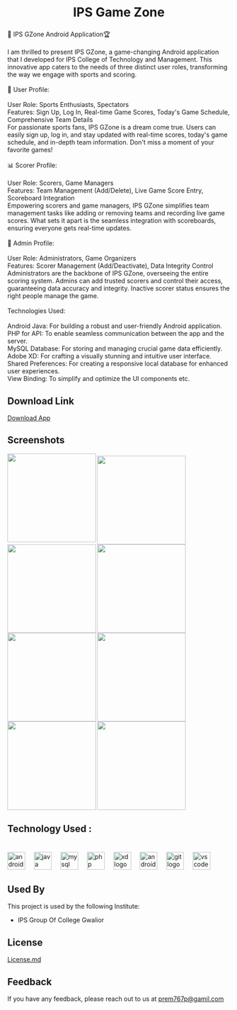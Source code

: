 <h1 align="center">IPS Game Zone</h1>

###

<p align="left">📱 IPS GZone Android Application🏆<br><br>I am thrilled to present IPS GZone, a game-changing Android application that I developed for IPS College of Technology and Management. This innovative app caters to the needs of three distinct user roles, transforming the way we engage with sports and scoring.<br><br>👤 User Profile:<br><br>User Role: Sports Enthusiasts, Spectators<br>Features: Sign Up, Log In, Real-time Game Scores, Today's Game Schedule, Comprehensive Team Details<br>For passionate sports fans, IPS GZone is a dream come true. Users can easily sign up, log in, and stay updated with real-time scores, today's game schedule, and in-depth team information. Don't miss a moment of your favorite games!<br><br>📊 Scorer Profile:<br><br>User Role: Scorers, Game Managers<br>Features: Team Management (Add/Delete), Live Game Score Entry, Scoreboard Integration<br>Empowering scorers and game managers, IPS GZone simplifies team management tasks like adding or removing teams and recording live game scores. What sets it apart is the seamless integration with scoreboards, ensuring everyone gets real-time updates.<br><br>👑 Admin Profile:<br><br>User Role: Administrators, Game Organizers<br>Features: Scorer Management (Add/Deactivate), Data Integrity Control<br>Administrators are the backbone of IPS GZone, overseeing the entire scoring system. Admins can add trusted scorers and control their access, guaranteeing data accuracy and integrity. Inactive scorer status ensures the right people manage the game.<br><br>Technologies Used:<br><br>Android Java: For building a robust and user-friendly Android application.<br>PHP for API: To enable seamless communication between the app and the server.<br>MySQL Database: For storing and managing crucial game data efficiently.<br>Adobe XD: For crafting a visually stunning and intuitive user interface.<br>Shared Preferences: For creating a responsive local database for enhanced user experiences.<br>View Binding: To simplify and optimize the UI components etc.</p>

###

##  Download Link
[Download App](https://github.com/prem777p/IPS_GZone/releases/download/Apk/IPS.GZone.apk)

###

<h2 align="left">Screenshots</h2>

<img align="left" height="200" src="https://github.com/prem777p/IPS_GZone/assets/113753020/9977eaa0-ac45-46fb-8937-56b49b788ba9"/>

###

<img align="left" height="200" src="https://github.com/prem777p/IPS_GZone/assets/113753020/92a7ebf6-068c-4234-a31d-ede5616418bc" />

###

<img align="left" height="200" src="https://github.com/prem777p/IPS_GZone/assets/113753020/fe6ca136-d8ff-4b49-8582-52ce40201730"/>

###

<img align="left" height="200" src="https://github.com/prem777p/IPS_GZone/assets/113753020/c11962af-5acd-4306-8022-830fcb0a28b10" />

###

<img align="left" height="200" src="https://github.com/prem777p/IPS_GZone/assets/113753020/f41ed004-2af2-477a-9263-3fe8cb061107"/>

###

<img align="left" height="200" src="https://github.com/prem777p/IPS_GZone/assets/113753020/efc579f3-5d3c-4992-9251-d92ce7d449a8" />

###


<img align="left" height="200" src="https://github.com/prem777p/IPS_GZone/assets/113753020/cff94715-cb55-4d59-a3ea-5bf58ae537d4"/>

###

<img align="left" height="200" src="https://github.com/prem777p/IPS_GZone/assets/113753020/b51fe9c9-efef-49a5-9cc3-411837f1dc2f" />

###

<br clear="both">

<h2 align="left">Technology Used :</h2>

###

<br clear="both">

<div align="left">
  <img src="https://cdn.jsdelivr.net/gh/devicons/devicon/icons/android/android-original.svg" height="40" alt="android logo"  />
  <img width="12" />
  <img src="https://cdn.jsdelivr.net/gh/devicons/devicon/icons/java/java-original.svg" height="40" alt="java logo"  />
  <img width="12" />
  <img src="https://cdn.jsdelivr.net/gh/devicons/devicon/icons/mysql/mysql-original.svg" height="40" alt="mysql logo"  />
  <img width="12" />
  <img src="https://cdn.jsdelivr.net/gh/devicons/devicon/icons/php/php-original.svg" height="40" alt="php logo"  />
  <img width="12" />
  <img src="https://cdn.jsdelivr.net/gh/devicons/devicon/icons/xd/xd-plain.svg" height="40" alt="xd logo"  />
  <img width="12" />
  <img src="https://cdn.jsdelivr.net/gh/devicons/devicon/icons/androidstudio/androidstudio-original.svg" height="40" alt="androidstudio logo"  />
  <img width="12" />
  <img src="https://cdn.jsdelivr.net/gh/devicons/devicon/icons/git/git-original.svg" height="40" alt="git logo"  />
  <img width="12" />
  <img src="https://cdn.jsdelivr.net/gh/devicons/devicon/icons/vscode/vscode-original.svg" height="40" alt="vscode logo"  />
</div>

###


## Used By

This project is used by the following Institute:

- IPS Group Of College Gwalior


## License

[License.md](https://github.com/prem777p/IPS_GZone/blob/main/Lisense.md)

## Feedback

If you have any feedback, please reach out to us at prem767p@gamil.com

